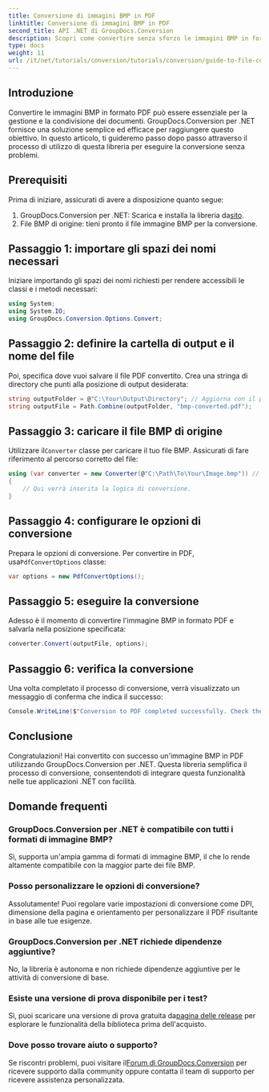 ```yaml
---
title: Conversione di immagini BMP in PDF
linktitle: Conversione di immagini BMP in PDF
second_title: API .NET di GroupDocs.Conversion
description: Scopri come convertire senza sforzo le immagini BMP in formato PDF usando GroupDocs.Conversion per .NET. Questo tutorial completo passo dopo passo copre i prerequisiti, la gestione dei file sorgente e le opzioni di personalizzazione.
type: docs
weight: 11
url: /it/net/tutorials/conversion/tutorials/conversion/guide-to-file-conversion-to-pdf/converting-bmp-to-pdf/
---
```

## Introduzione

Convertire le immagini BMP in formato PDF può essere essenziale per la gestione e la condivisione dei documenti. GroupDocs.Conversion per .NET fornisce una soluzione semplice ed efficace per raggiungere questo obiettivo. In questo articolo, ti guideremo passo dopo passo attraverso il processo di utilizzo di questa libreria per eseguire la conversione senza problemi.

## Prerequisiti

Prima di iniziare, assicurati di avere a disposizione quanto segue:

1.  GroupDocs.Conversion per .NET: Scarica e installa la libreria da[sito](https://releases.groupdocs.com/conversion/net/).
2. File BMP di origine: tieni pronto il file immagine BMP per la conversione.

## Passaggio 1: importare gli spazi dei nomi necessari

Iniziare importando gli spazi dei nomi richiesti per rendere accessibili le classi e i metodi necessari:

```csharp
using System;
using System.IO;
using GroupDocs.Conversion.Options.Convert;
```

## Passaggio 2: definire la cartella di output e il nome del file

Poi, specifica dove vuoi salvare il file PDF convertito. Crea una stringa di directory che punti alla posizione di output desiderata:

```csharp
string outputFolder = @"C:\Your\Output\Directory"; // Aggiorna con il percorso della tua directory
string outputFile = Path.Combine(outputFolder, "bmp-converted.pdf");
```

## Passaggio 3: caricare il file BMP di origine

 Utilizzare il`Converter` classe per caricare il tuo file BMP. Assicurati di fare riferimento al percorso corretto del file:

```csharp
using (var converter = new Converter(@"C:\Path\To\Your\Image.bmp")) // Aggiorna con il percorso del tuo file BMP
{
    // Qui verrà inserita la logica di conversione.
}
```

## Passaggio 4: configurare le opzioni di conversione

 Prepara le opzioni di conversione. Per convertire in PDF, usa`PdfConvertOptions` classe:

```csharp
var options = new PdfConvertOptions();
```

## Passaggio 5: eseguire la conversione

Adesso è il momento di convertire l'immagine BMP in formato PDF e salvarla nella posizione specificata:

```csharp
converter.Convert(outputFile, options);
```

## Passaggio 6: verifica la conversione

Una volta completato il processo di conversione, verrà visualizzato un messaggio di conferma che indica il successo:

```csharp
Console.WriteLine($"Conversion to PDF completed successfully. Check the output in: {outputFolder}");
```

## Conclusione

Congratulazioni! Hai convertito con successo un'immagine BMP in PDF utilizzando GroupDocs.Conversion per .NET. Questa libreria semplifica il processo di conversione, consentendoti di integrare questa funzionalità nelle tue applicazioni .NET con facilità.

## Domande frequenti

### GroupDocs.Conversion per .NET è compatibile con tutti i formati di immagine BMP?

Sì, supporta un'ampia gamma di formati di immagine BMP, il che lo rende altamente compatibile con la maggior parte dei file BMP.

### Posso personalizzare le opzioni di conversione?

Assolutamente! Puoi regolare varie impostazioni di conversione come DPI, dimensione della pagina e orientamento per personalizzare il PDF risultante in base alle tue esigenze.

### GroupDocs.Conversion per .NET richiede dipendenze aggiuntive?

No, la libreria è autonoma e non richiede dipendenze aggiuntive per le attività di conversione di base.

### Esiste una versione di prova disponibile per i test?

Sì, puoi scaricare una versione di prova gratuita da[pagina delle release](https://releases.groupdocs.com/) per esplorare le funzionalità della biblioteca prima dell'acquisto.

### Dove posso trovare aiuto o supporto?

 Se riscontri problemi, puoi visitare il[Forum di GroupDocs.Conversion](https://forum.groupdocs.com/c/conversion/11) per ricevere supporto dalla community oppure contatta il team di supporto per ricevere assistenza personalizzata.